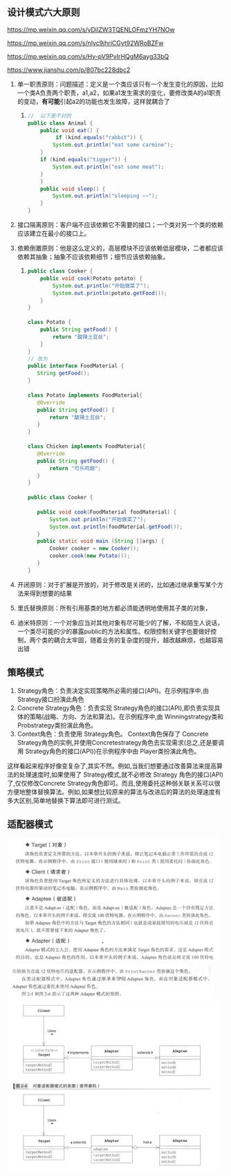 ## 设计模式六大原则

https://mp.weixin.qq.com/s/yDiIZW3TQENLOFmzYH7NOw

https://mp.weixin.qq.com/s/nlyc9jhriCGyt92WRoBZFw

https://mp.weixin.qq.com/s/Hv-pV9PvIrHQgM6ayg33bQ

https://www.jianshu.com/p/807bc228dbc2

1. 单一职责原则：问题描述：定义是一个类应该只有一个发生变化的原因，比如一个类A负责两个职责，a1,a2，如果a1发生需求的变化，要修改类A的a1职责的变动，**有可能**引起a2的功能也发生故障，这样就耦合了

   1. ```java
      //  以下是不对的
      public class Animal {
          public void eat() {
               if (kind.equals("rabbit")) {
              System.out.println("eat some carmine");
          }
          if (kind.equals("tigger")) {
              System.out.println("eat some meat");
          }
          }
          public void sleep() {
              System.out.println("sleeping ~~");
          }
      }
      ```

2. 接口隔离原则：客户端不应该依赖它不需要的接口；一个类对另一个类的依赖应该建立在最小的接口上。

3. 依赖倒置原则：他是这么定义的，高层模块不应该依赖低层模块，二者都应该依赖其抽象；抽象不应该依赖细节；细节应该依赖抽象。

   1. ```java
      public class Cooker {
          public void cook(Potato potato) {
              System.out.println("开始做菜了");
              System.out.println(potato.getFood());
          }
      }
      
      class Potato {
          public String getFood() {
              return "酸辣土豆丝";
          }
      }
      // 改为
      public interface FoodMaterial {
         String getFood();
      }
      
      class Potato implements FoodMaterial{
         @Override
         public String getFood() {
             return "酸辣土豆丝";
         }
      }
      
      class Chicken implements FoodMaterial{
         @Override
         public String getFood() {
             return "可乐鸡翅";
         }
      }
      
      public class Cooker {
      
         public void cook(FoodMaterial foodMaterial) {
             System.out.println("开始做菜了");
             System.out.println(foodMaterial.getFood());
         }
         public static void main (String []args) {
             Cooker cooker = new Cooker();
             cooker.cook(new Potato());
         }
      }
      ```

4. 开闭原则：对于扩展是开放的，对于修改是关闭的，比如通过继承重写某个方法来得到想要的结果

5. 里氏替换原则：所有引用基类的地方都必须能透明地使用其子类的对象，

6. 迪米特原则：一个对象应当对其他对象有尽可能少的了解，不和陌生人说话，一个类尽可能的少的暴露public的方法和属性。权限控制关键字也要做好控制，两个类的耦合太牢固，随着业务的复杂度的提升，越改越麻烦，也越容易出错



## 策略模式

1. Strategy角色：负责决定实现策略所必需的接口(API)。在示例程序中,由 Strategy接口扮演此角色
2. Concrete Strategy角色：负责实现 Strategy角色的接口(API),即负责实现具体的策略(战略、方向、方法和算法)。在示例程序中,由 Winningstrategy类和 Probstrategy类扮演此角色。
3. Context角色：负责使用 Strategy角色。 Context角色保存了 Concrete Strategy角色的实例,并使用Concretestrategy角色去实现需求(总之,还是要调用 Strategy角色的接口(API))在示例程序中由 Player类扮演此角色。

这样看起来程序好像变复杂了,其实不然。例如,当我们想要通过改善算法来提高算法的处理速度时,如果使用了 Strategy模式,就不必修改 Strategy 角色的接口(API)了,仅仅修改Concrete Strategy角色即可。而且,使用委托这种弱关联关系可以很方便地整体替换算法。例如,如果想比较原来的算法与改进后的算法的处理速度有多大区别,简单地替换下算法即可进行测试。



## 适配器模式

<img src="assets/image-20210321170330365.png" alt="image-20210321170330365" style="zoom:50%;" />

<img src="assets/image-20210321170335316.png" alt="image-20210321170335316" style="zoom:50%;" />

<img src="assets/image-20210321170342967.png" alt="image-20210321170342967" style="zoom:50%;" />